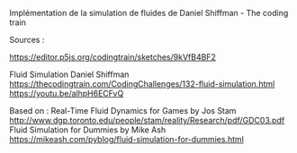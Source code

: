 Implémentation de la simulation de fluides de Daniel Shiffman - The coding train


Sources :

https://editor.p5js.org/codingtrain/sketches/9kVfB4BF2

Fluid Simulation
Daniel Shiffman
https://thecodingtrain.com/CodingChallenges/132-fluid-simulation.html
https://youtu.be/alhpH6ECFvQ

Based on :
Real-Time Fluid Dynamics for Games by Jos Stam
http://www.dgp.toronto.edu/people/stam/reality/Research/pdf/GDC03.pdf
Fluid Simulation for Dummies by Mike Ash
https://mikeash.com/pyblog/fluid-simulation-for-dummies.html
